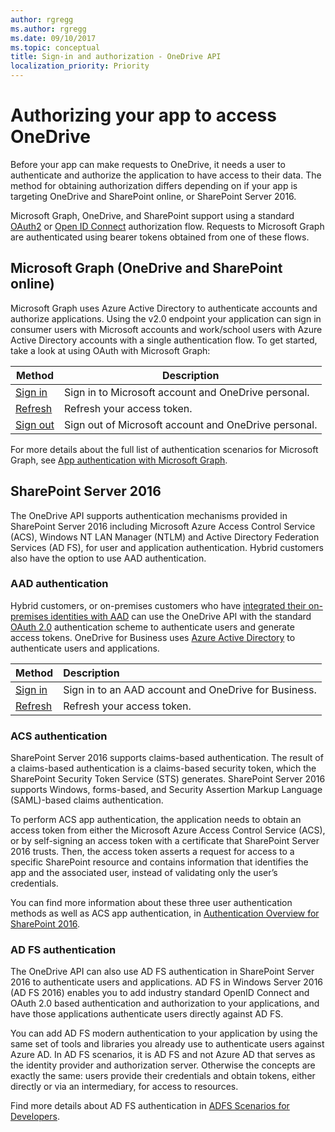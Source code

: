 ```yaml
---
author: rgregg
ms.author: rgregg
ms.date: 09/10/2017
ms.topic: conceptual
title: Sign-in and authorization - OneDrive API
localization_priority: Priority
---
```

# Authorizing your app to access OneDrive

Before your app can make requests to OneDrive, it needs a user to authenticate and authorize the application to have access to their data.
The method for obtaining authorization differs depending on if your app is targeting OneDrive and SharePoint online, or SharePoint Server 2016.

Microsoft Graph, OneDrive, and SharePoint support using a standard [OAuth2](http://tools.ietf.org/html/draft-ietf-oauth-v2-22) or [Open ID Connect](http://openid.net/connect/) authorization flow.
Requests to Microsoft Graph are authenticated using bearer tokens obtained from one of these flows.

## Microsoft Graph (OneDrive and SharePoint online)

Microsoft Graph uses Azure Active Directory to authenticate accounts and authorize applications.
Using the v2.0 endpoint your application can sign in consumer users with Microsoft accounts and work/school users with Azure Active Directory accounts with a single authentication flow.
To get started, take a look at using OAuth with Microsoft Graph:

| Method                                                                   | Description                                          |
| ------------------------------------------------------------------------ | ---------------------------------------------------- |
| [Sign in](graph-oauth.md)                                                | Sign in to Microsoft account and OneDrive personal.  |
| [Refresh](graph-oauth.md#step-3-get-a-new-access-token-or-refresh-token) | Refresh your access token.                           |
| [Sign out](graph-oauth.md#sign-the-user-out)                             | Sign out of Microsoft account and OneDrive personal. |

For more details about the full list of authentication scenarios for Microsoft Graph, see [App authentication with Microsoft Graph](https://graph.microsoft.io/en-us/docs/authorization/auth_overview).

## SharePoint Server 2016

The OneDrive API supports authentication mechanisms provided in SharePoint Server 2016 including Microsoft Azure Access Control Service (ACS), Windows NT LAN Manager (NTLM) and Active Directory Federation Services (AD FS), for user and application authentication.
Hybrid customers also have the option to use AAD authentication.

### AAD authentication

Hybrid customers, or on-premises customers who have [integrated their on-premises identities with AAD](https://azure.microsoft.com/en-us/documentation/articles/active-directory-aadconnect/) can use the OneDrive API with the standard [OAuth 2.0][oauth] authentication scheme to authenticate users and generate access tokens. 
OneDrive for Business uses [Azure Active Directory](https://manage.windowsazure.com/) to authenticate users and applications.

| Method                         | Description                                          |
|:-------------------------------|:-----------------------------------------------------|
| [Sign in](aad-oauth.md)        | Sign in to an AAD account and OneDrive for Business. |
| [Refresh][aad-refresh]         | Refresh your access token.                           |

[oauth]: http://tools.ietf.org/html/draft-ietf-oauth-v2-22
[aad-refresh]: aad-oauth.md#step-4-redeem-refresh-token-for-an-access-token-to-call-onedrive-api

### ACS authentication

SharePoint Server 2016 supports claims-based authentication. The result of a claims-based authentication is a claims-based security token, which the SharePoint Security Token Service (STS) generates.
SharePoint Server 2016 supports Windows, forms-based, and Security Assertion Markup Language (SAML)-based claims authentication. 

To perform ACS app authentication, the application needs to obtain an access token from either the Microsoft Azure Access Control Service (ACS), or by self-signing an access token with a certificate that SharePoint Server 2016 trusts.
Then, the access token asserts a request for access to a specific SharePoint resource and contains information that identifies the app and the associated user, instead of validating only the user’s credentials. 

You can find more information about these three user authentication methods as well as ACS app authentication, in [Authentication Overview for SharePoint 2016](https://technet.microsoft.com/en-us/library/jj219571.aspx).

### AD FS authentication

The OneDrive API can also use AD FS authentication in SharePoint Server 2016 to authenticate users and applications.
AD FS in Windows Server 2016 (AD FS 2016) enables you to add industry standard OpenID Connect and OAuth 2.0 based authentication and authorization to your applications, and have those applications authenticate users directly against AD FS. 

You can add AD FS modern authentication to your application by using the same set of tools and libraries you already use to authenticate users against Azure AD.
In AD FS scenarios, it is AD FS and not Azure AD that serves as the identity provider and authorization server.
Otherwise the concepts are exactly the same: users provide their credentials and obtain tokens, either directly or via an intermediary, for access to resources.

Find more details about AD FS authentication in [ADFS Scenarios for Developers](https://technet.microsoft.com/en-us/library/mt728971.aspx).

<!-- {
  "type": "#page.annotation",
  "description": "OneDrive uses the standard OAuth 2.0 authentication scheme for users and apps",
  "keywords": "authentication,sign in, sign out, logout, login, oauth, msa",
  "section": "documentation",
  "tocPath": "Overview/Authentication"
} -->
